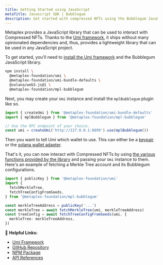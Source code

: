 ```yaml
---
title: Getting Started using JavaScript
metaTitle: Javascript SDK | Bubblegum
description: Get started with compressed NFTs using the Bubblegum JavaScript SDK.
---
```


Metaplex provides a JavaScript library that can be used to interact with Compressed NFTs. Thanks to the [Umi framework](https://github.com/metaplex-foundation/umi), it ships without many opinionated dependencies and, thus, provides a lightweight library that can be used in any JavaScript project.

To get started, you'll need to [install the Umi framework](https://github.com/metaplex-foundation/umi/blob/main/docs/installation.md) and the Bubblegum JavaScript library.

```sh
npm install \
  @metaplex-foundation/umi \
  @metaplex-foundation/umi-bundle-defaults \
  @solana/web3.js@1 \
  @metaplex-foundation/mpl-bubblegum
```

Next, you may create your `Umi` instance and install the `mplBubblegum` plugin like so.

```ts
import { createUmi } from '@metaplex-foundation/umi-bundle-defaults'
import { mplBubblegum } from '@metaplex-foundation/mpl-bubblegum'

// Use the RPC endpoint of your choice.
const umi = createUmi('http://127.0.0.1:8899').use(mplBubblegum())
```

Then you want to tell Umi which wallet to use. This can either be a [keypair](/umi/connecting-to-umi#connecting-w-a-secret-key) or the [solana wallet adapter](/umi/connecting-to-umi#connecting-w-wallet-adapter).


That's it, you can now interact with Compressed NFTs by using [the various functions provided by the library](https://mpl-bubblegum.typedoc.metaplex.com/) and passing your `Umi` instance to them. Here's an example of fetching a Merkle Tree account and its Bubblegum configurations.

```ts
import { publicKey } from '@metaplex-foundation/umi'
import {
  fetchMerkleTree,
  fetchTreeConfigFromSeeds,
} from '@metaplex-foundation/mpl-bubblegum'

const merkleTreeAddress = publicKey('...')
const merkleTree = await fetchMerkleTree(umi, merkleTreeAddress)
const treeConfig = await fetchTreeConfigFromSeeds(umi, {
  merkleTree: merkleTreeAddress,
})
```

🔗 **Helpful Links:**

- [Umi Framework](https://github.com/metaplex-foundation/umi)
- [GitHub Repository](https://github.com/metaplex-foundation/mpl-bubblegum)
- [NPM Package](https://www.npmjs.com/package/@metaplex-foundation/mpl-bubblegum)
- [API References](https://mpl-bubblegum.typedoc.metaplex.com/)
